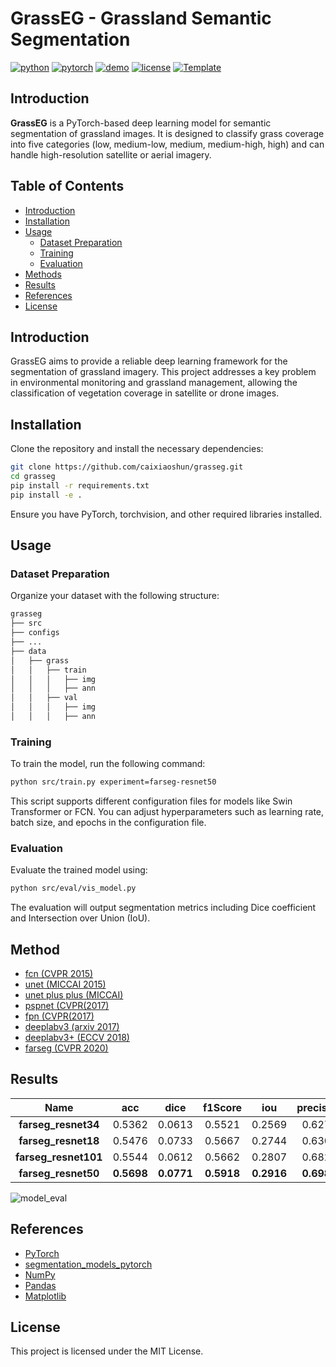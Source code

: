 # GrassEG - Grassland Semantic Segmentation
[![python](https://img.shields.io/badge/-Python_3.9_%7C_3.10_%7C_3.11-blue?logo=python&logoColor=white)](https://www.python.org/)
[![pytorch](https://img.shields.io/badge/PyTorch_2.0+-ee4c2c?logo=pytorch&logoColor=white)](https://pytorch.org/get-started/locally/)
[![demo](https://img.shields.io/badge/🤗HugginngFace-Spaces-orange)](https://huggingface.co/spaces/caixiaoshun/cloudseg)
[![license](https://img.shields.io/badge/License-MIT-green.svg?labelColor=gray)](https://github.com/XavierJiezou/cloudseg#license)
[![Template](https://img.shields.io/badge/-Lightning--Hydra--Template-017F2F?style=flat&logo=github&labelColor=gray)](https://github.com/ashleve/lightning-hydra-template)

## Introduction

**GrassEG** is a PyTorch-based deep learning model for semantic segmentation of grassland images. It is designed to classify grass coverage into five categories (low, medium-low, medium, medium-high, high) and can handle high-resolution satellite or aerial imagery.

## Table of Contents

- [Introduction](#Installation)
- [Installation](#installation)
- [Usage](#usage)
  - [Dataset Preparation](#dataset-preparation)
  - [Training](#training)
  - [Evaluation](#evaluation)
- [Methods](#methods)
- [Results](#results)
- [References](#references)
- [License](#license)

## Introduction

GrassEG aims to provide a reliable deep learning framework for the segmentation of grassland imagery. This project addresses a key problem in environmental monitoring and grassland management, allowing the classification of vegetation coverage in satellite or drone images.

## Installation

Clone the repository and install the necessary dependencies:

```bash
git clone https://github.com/caixiaoshun/grasseg.git
cd grasseg
pip install -r requirements.txt
pip install -e .
```
Ensure you have PyTorch, torchvision, and other required libraries installed.

## Usage

### Dataset Preparation

Organize your dataset with the following structure:

```bash
grasseg
├── src
├── configs
├── ...
├── data
│   ├── grass
│   │   ├── train
│   │   │   ├── img
│   │   │   ├── ann
│   │   ├── val
│   │   │   ├── img
│   │   │   ├── ann
```

### Training

To train the model, run the following command:

```bash
python src/train.py experiment=farseg-resnet50
```

This script supports different configuration files for models like Swin Transformer or FCN. You can adjust hyperparameters such as learning rate, batch size, and epochs in the configuration file.

### Evaluation

Evaluate the trained model using:

```bash
python src/eval/vis_model.py
```

The evaluation will output segmentation metrics including Dice coefficient and Intersection over Union (IoU).

## Method

- [fcn (CVPR 2015)](references/Fully-Convolutional-Networks-for-Semantic-Segmentation.pdf)
- [unet (MICCAI 2015)](references/U-Net-Convolutional-Networks-for-Biomedical-Image-Segmentation.pdf)
- [unet plus plus (MICCAI)](references/UNet++-A-Nested-U-Net-Architecture-for-Medical-Image-Segmentation.pdf)
- [pspnet (CVPR(2017)](references/Pyramid-Scene-Parsing-Network.pdf)
- [fpn (CVPR(2017)](references/A-Unified-Architecture-for-Instance-and-Semantic-Segmentation.pdf)
- [deeplabv3 (arxiv 2017)](references/Rethinking-Atrous-Convolution-for-Semantic-Image-Segmentation.pdf)
- [deeplabv3+ (ECCV 2018)](references/Encoder-Decoder-with-Atrous-Separable-Convolution-for-Semantic-Image-Segmentation.pdf)
- [farseg (CVPR 2020)](references/Foreground-Aware_Relation_Network_for_Geospatial_Object_Segmentation_in_High_Spatial_Resolution_Remote_Sensing_Imagery.pdf)


## Results

|       **Name**       |   **acc**  |  **dice**  | **f1Score** |   **iou**  | **precision** |
|:--------------------:|:----------:|:----------:|:-----------:|:----------:|:-------------:|
|  **farseg_resnet34** |   0.5362   |   0.0613   |    0.5521   |   0.2569   |     0.6279    |
|  **farseg_resnet18** |   0.5476   |   0.0733   |    0.5667   |   0.2744   |     0.6301    |
| **farseg_resnet101** |   0.5544   |   0.0612   |    0.5662   |   0.2807   |     0.6829    |
|  **farseg_resnet50** | **0.5698** | **0.0771** |  **0.5918** | **0.2916** |   **0.6981**  |

![model_eval](https://github.com/user-attachments/assets/687ce2f7-e348-4b15-bb4c-850d31992276)


## References

- [PyTorch](https://pytorch.org/)
- [segmentation_models_pytorch](https://github.com/qubvel-org/segmentation_models.pytorch)
- [NumPy](https://numpy.org/)
- [Pandas](https://pandas.pydata.org/)
- [Matplotlib](https://matplotlib.org/)

## License

This project is licensed under the MIT License.

